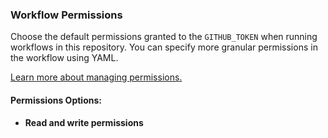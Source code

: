 ### Workflow Permissions

Choose the default permissions granted to the `GITHUB_TOKEN` when running workflows in this repository. You can specify more granular permissions in the workflow using YAML. 

[Learn more about managing permissions.](#)

#### Permissions Options:
- **Read and write permissions**
